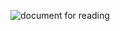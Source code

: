 ![document for reading](https://drive.google.com/file/d/1EUXx_eEaH5fnmT8uJa7qTn1A7wOCa1PF/view?usp=drive_link)